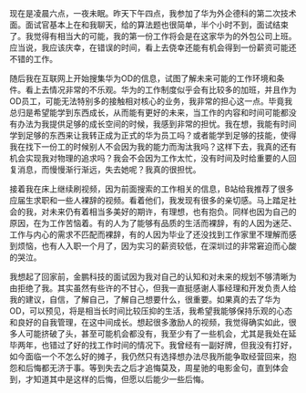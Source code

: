 

现在是凌晨六点，一夜未眠。昨天下午四点，我参加了华为外企德科的第二次技术面。面试官基本上在和我聊天，给的算法题也很简单，半个小时不到，面试结束了。我觉得有相当大的可能，我的第一份工作将会是在这家华为的外包公司上班。应当说，我应该庆幸，在错误的时间，看上去侥幸还能有机会得到一份薪资可能还不错的工作。

随后我在互联网上开始搜集华为OD的信息，试图了解未来可能的工作环境和条件。看上去情况非常的不乐观。华为的工作制度似乎会有比较多的加班，并且作为OD员工，可能无法特别多的接触相对核心的业务，我非常的担心这一点。毕竟我总归是希望能学到东西成长，从而能有更好的未来，当工作的内容和时间可能都没有办法为我提供足够的成长空间的时候，我感到非常的担忧。我在想，我能有时间学到足够的东西来让我转正成为正式的华为员工吗？或者能学到足够的技能，使得我在找下一份工的时候别人不会因为我的能力而淘汰我吗？这样下去，我真的还有机会实现我对物理的追求吗？我会不会因为工作太忙，没有时间及时给重要的人回复消息，而慢慢渐行渐远，失去她呢？我真的很担忧。

接着我在床上继续刷视频，因为前面搜索的工作相关的信息，B站给我推荐了很多应届生求职和一些人裸辞的视频。看着他们，我发现有很多的亲切感。马上踏足社会的我，对未来仍有着相当多美好的期许，有理想，也有抱负。同样也因为自己的原因，在为工作苦恼着。有的人为了能够有品质的生活而裸辞，有的人因为迷茫、工作与内心的需求不匹配而裸辞，有的人因为毕业了还没找到工作家里不理解而感到烦恼，也有人入职一个月了，因为实习的薪资较低，在深圳过的非常窘迫而心酸的哭泣。

我想起了回家前，金鹏科技的面试因为我对自己的认知和对未来的规划不够清晰为由拒绝了我。其实虽然有些许的不甘心，但我一直挺感谢人事经理和开发负责人给我的建议，自信，了解自己，了解自己想要什么，很重要。如果真的去了华为OD，可以预见，将是相当长时间比较压抑的生活，我希望我能够保持乐观的心态和良好的自我管理，在这中间成长。想起很多激励人的视频，我觉得确实如此，很多人可能挤破了头，甚至可能机会都没有，我至少有了一些机会，尤其是我处在延毕两年，也错过了好的找工作时间的情况下。我曾经有一副好牌，但我没有打好，如今面临一个不怎么好的摊子，我仍然只有选择想办法尽我所能争取经营回来，抱怨和后悔都无济于事。等到失去之后才追悔莫及，周星驰的电影金句，直到体会到，才知道其中是这样的后悔，但愿以后能少一些后悔。